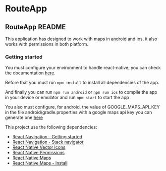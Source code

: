 # RouteApp

## RouteApp README

This application has designed to work with maps in android and ios, it also works with permissions in both platform.

### Getting started

You must configure your environment to handle react-native, you can check the documentation [here](https://reactnative.dev/docs/environment-setup).

Before that you must run `npm install` to install all dependencies of the app.

And finally you can run `npm run android` or `npm run ios` to compile the app in your device or emulator and run `npm start` to start the app

You also must configure, for android, the value of GOOGLE_MAPS_API_KEY in the file android/gradle.properties with a google maps api key you can generate one [here](https://console.cloud.google.com/google/maps-apis/credentials)

This project use the following dependencies:

- [React Navigation - Getting started](<https://reactnavigation.org/docs/getting-started/>)
- [React Navigation - Stack navigator](<https://reactnavigation.org/docs/stack-navigator/>)
- [React Native Vector Icons](<https://github.com/oblador/react-native-vector-icons>)
- [React Native Permissions](<https://www.npmjs.com/package/react-native-permissions>)
- [React Native Maps](<https://github.com/react-native-maps/react-native-maps>)
- [React Native Maps - Install](<https://github.com/react-native-maps/react-native-maps/blob/master/docs/installation.md>)
